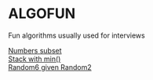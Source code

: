 ALGOFUN
=======

Fun algorithms usually used for interviews

[Numbers subset](numbers_subset.py)
<br/>
[Stack with min()](stack_getmin.py)
<br/>
[Random6 given Random2](rand6.py)
